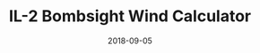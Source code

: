 ---
layout: post
title:  "IL-2 Bombsight Wind Calculator"
date:   2018-09-05
excerpt: "IL-2 wind heading calculator for use in bombsight mode"
project: true
tag:
- il2
---